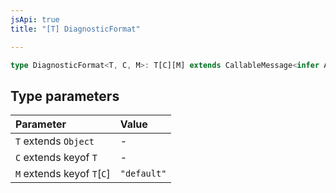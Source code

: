 ```yaml
---
jsApi: true
title: "[T] DiagnosticFormat"

---
```

```ts
type DiagnosticFormat<T, C, M>: T[C][M] extends CallableMessage<infer A> ? Object : Record<string, unknown>;
```

## Type parameters

| Parameter | Value |
| :------ | :------ |
| `T` extends `Object` | - |
| `C` extends keyof `T` | - |
| `M` extends keyof `T`\[`C`\] | `"default"` |
